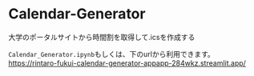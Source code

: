 # Calendar-Generator
大学のポータルサイトから時間割を取得して.icsを作成する

`Calendar_Generator.ipynb`もしくは、下のurlから利用できます。
https://rintaro-fukui-calendar-generator-appapp-284wkz.streamlit.app/
